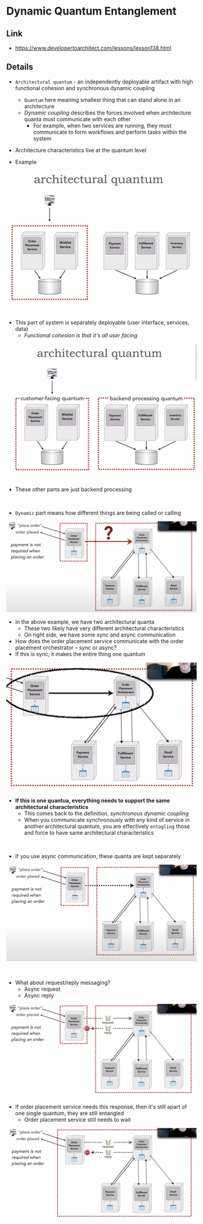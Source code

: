 # Dynamic Quantum Entanglement

## Link

- https://www.developertoarchitect.com/lessons/lesson138.html

## Details

- `Architectural quantum` - an independently deployable artifact with high functional cohesion and synchronous dynamic coupling
    - `Quantum` here meaning smallest thing that can stand alone in an architecture
    - *Dynamic coupling* describes the forces involved when architecture quanta must communicate with each other
        - For example, when two services are running, they must communicate to form workflows and perform tasks within the system
- Architecture characteristics live at the quantum level

- Example

![](./images/5.png)

- This part of system is separately deployable (user interface, services, data)
    - *Functional cohesion is that it's all user facing*

![](./images/6.png)

- These other parts are just backend processing

<br>

- `Dynamic` part means how different things are being called or calling

![](./images/7.png)

- In the above example, we have two architectural quanta
    - These two likely have very different architectural characteristics
    - On right side, we have some sync and async communication
- How does the order placement service communicate with the order placement orchestrator - sync or async?
- If this is sync, it makes the entire thing one quantum

![](./images/8.png)

- **If this is one quantua, everything needs to support the same architectural characteristics**
    - This comes back to the definition, *synchronous dynamic coupling*
    - When you communicate synchronously with any kind of service in another architectural quantum, you are effectively `entagling` those and force to have same architectural characteristics

<br>

- If you use async communication, these quanta are kept separately

![](./images/9.png)

<br>

- What about request/reply messaging?
    - Async request
    - Async reply

![](./images/10.png)

- If order placement service needs this response, then it's still apart of one single quantum, they are still entangled
    - Order placement service still needs to wait

![](./images/11.png)